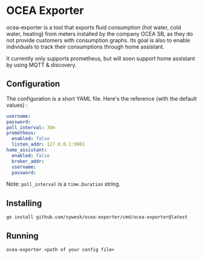 # OCEA Exporter

ocea-exporter is a tool that exports fluid consumption (hot water, cold water, heating) from meters installed by the company OCEA SB, as they do not provide customers with consumption graphs. Its goal is also to enable individuals to track their consumptions through home assistant.

It currently only supports prometheus, but will soon support home assistant by using MQTT & discovery.

## Configuration

The configuration is a short YAML file. Here's the reference (with the default values) :

```yaml
username: 
password: 
poll_interval: 30m
prometheus: 
  enabled: false
  listen_addr: 127.0.0.1:9001
home_assistant:
  enabled: false
  broker_addr: 
  username: 
  password: 
```

Note: `poll_interval` is a `time.Duration` string.

## Installing

```
go install github.com/sywesk/ocea-exporter/cmd/ocea-exporter@latest
```

## Running

```
ocea-exporter <path of your config file>
```
